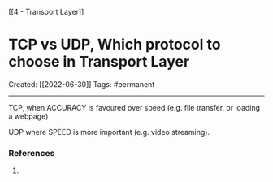 [[4 - Transport Layer]]

# TCP vs UDP, Which protocol to choose in Transport Layer
Created:  [[2022-06-30]]
Tags: #permanent 

---
TCP, when ACCURACY is favoured over speed (e.g. file transfer, or loading a webpage) 

UDP where SPEED is more important (e.g. video streaming).















### References
1. 